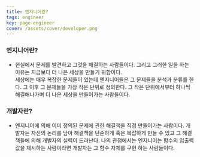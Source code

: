 ```yaml
---
title: 엔지니어란?
tags: engineer
key: page-engineer
cover: /assets/cover/developer.png
---
```


### 엔지니어란?
* 현실에서 문제를 발견하고 그것을 해결하는 사람들이다. 그리고 그러한 일을 하는 이유는 지금보다 더 나은 세상을 만들기 위함이다.<br> 세상에는 매우 복잡한 문제들이 있는데 엔지니어들은 그 문제들을 분석과 분류를 한다. 그 이후 그 문제들을 가장 작은 단위로 정의한다. 그 작은 단위에서부터 하나씩 해결해나가며 더 나은 세상을 만들어가는 사람들이다.

### 개발자란? 
* 엔지니어에 의해 이미 정의된 문제에 관한 해결책을 직접 만들어가는 사람이다. 개발자는 자신의 논리를 담아 해결책을 단순하게 혹은 복잡하게 만들 수 있고 그 해결책들에 의해 개발자의 실력이 드러난다. 나의 관점에서는 엔지니어는 함수의 입출력 값을 제시하는 사람이라면 개발자는 그 함수 자체를 구현 하는 사람들이다.